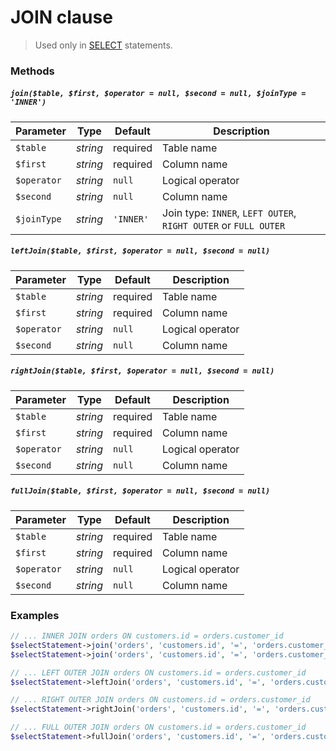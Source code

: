 # JOIN clause

> Used only in [SELECT](https://github.com/ParticleBits/PDO/blob/master/docs/Statement/SELECT.md) statements.

### Methods

##### `join($table, $first, $operator = null, $second = null, $joinType = 'INNER')`

Parameter | Type | Default | Description
--- | --- | --- | ---
`$table` | *string* | required | Table name
`$first` | *string* | required | Column name
`$operator` | *string* | `null` | Logical operator
`$second` | *string* | `null` | Column name
`$joinType` | *string* | `'INNER'` | Join type: `INNER`, `LEFT OUTER`, `RIGHT OUTER` or `FULL OUTER`

##### `leftJoin($table, $first, $operator = null, $second = null)`

Parameter | Type | Default | Description
--- | --- | --- | ---
`$table` | *string* | required | Table name
`$first` | *string* | required | Column name
`$operator` | *string* | `null` | Logical operator
`$second` | *string* | `null` | Column name

##### `rightJoin($table, $first, $operator = null, $second = null)`

Parameter | Type | Default | Description
--- | --- | --- | ---
`$table` | *string* | required | Table name
`$first` | *string* | required | Column name
`$operator` | *string* | `null` | Logical operator
`$second` | *string* | `null` | Column name

##### `fullJoin($table, $first, $operator = null, $second = null)`

Parameter | Type | Default | Description
--- | --- | --- | ---
`$table` | *string* | required | Table name
`$first` | *string* | required | Column name
`$operator` | *string* | `null` | Logical operator
`$second` | *string* | `null` | Column name

### Examples

```php
// ... INNER JOIN orders ON customers.id = orders.customer_id
$selectStatement->join('orders', 'customers.id', '=', 'orders.customer_id');
$selectStatement->join('orders', 'customers.id', '=', 'orders.customer_id', 'INNER');

// ... LEFT OUTER JOIN orders ON customers.id = orders.customer_id
$selectStatement->leftJoin('orders', 'customers.id', '=', 'orders.customer_id');

// ... RIGHT OUTER JOIN orders ON customers.id = orders.customer_id
$selectStatement->rightJoin('orders', 'customers.id', '=', 'orders.customer_id');

// ... FULL OUTER JOIN orders ON customers.id = orders.customer_id
$selectStatement->fullJoin('orders', 'customers.id', '=', 'orders.customer_id');
```
